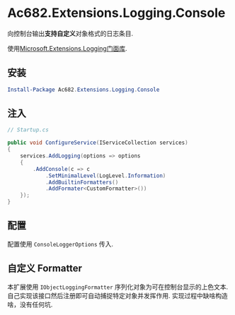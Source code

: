 # Ac682.Extensions.Logging.Console

向控制台输出**支持自定义**对象格式的日志条目.

使用[Microsoft.Extensions.Logging门面库](https://www.nuget.org/packages/Microsoft.Extensions.Logging).

## 安装

```powershell
Install-Package Ac682.Extensions.Logging.Console
```

## 注入

```c#
// Startup.cs

public void ConfigureService(IServiceCollection services)
{
    services.AddLogging(options => options
    {
        .AddConsole(c => c
            .SetMinimalLevel(LogLevel.Information)
            .AddBuiltinFormatters()
            .AddFormater<CustomFormatter>())
    });
}
```

## 配置

配置使用 `ConsoleLoggerOptions` 传入.

## 自定义 Formatter

本扩展使用 `IObjectLoggingFormatter` 序列化对象为可在控制台显示的上色文本.
自己实现该接口然后注册即可自动捕捉特定对象并发挥作用.
实现过程中缺啥构造啥，没有任何坑.